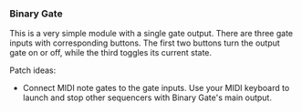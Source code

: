 ### Binary Gate
This is a very simple module with a single gate output. There are three gate inputs with corresponding buttons. The first two buttons turn the output gate on or off, while the third toggles its current state.

Patch ideas:
- Connect MIDI note gates to the gate inputs. Use your MIDI keyboard to launch and stop other sequencers with Binary Gate's main output.
